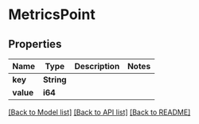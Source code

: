 # MetricsPoint

## Properties

Name | Type | Description | Notes
------------ | ------------- | ------------- | -------------
**key** | **String** |  | 
**value** | **i64** |  | 

[[Back to Model list]](../README.md#documentation-for-models) [[Back to API list]](../README.md#documentation-for-api-endpoints) [[Back to README]](../README.md)


